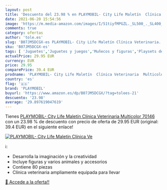 ```yaml
---
layout: post
title: 'Descuento del 23.98 % en PLAYMOBIL- City Life Maletín  Clínica Ve'
date: 2021-06-20 15:54:56
image: 'https://m.media-amazon.com/images/I/51tiyfMPGZL._SL500_._SL400_.jpg'
comments: true
category: ofertas
author: 'tole.es'
slug: 'B07JM5DCGX-es PLAYMOBIL- City Life Maletín Clínica Veterinaria...'
sku: 'B07JM5DCGX-es'
tags: [ 'Juguetes','Juguetes y juegos','Muñecos y figuras','Playsets de figuras de juguete para niños','playmobil','playmobil-', ]
actualPrice: 29.95 EUR
currency: EUR
price: 29.95
comparePrice: 39.4 EUR
prodname: 'PLAYMOBIL- City Life Maletín  Clínica Veterinaria  Multicolor  70146 '
country: 'es'
flag: '🇪🇸'
brand: 'PLAYMOBIL'
buyurl: 'https://www.amazon.es/dp/B07JM5DCGX/?tag=tolees-21'
descuento: '23.98'
average: '29.897619047619'
---
```


Tienes [PLAYMOBIL- City Life Maletín  Clínica Veterinaria  Multicolor  70146 ](https://www.amazon.es/dp/B07JM5DCGX/?tag=tolees-21) con un 23.98 % de descuento con precio de oferta de 29.95 EUR (original: 39.4 EUR) en el siguiente enlace!

[![PLAYMOBIL- City Life Maletín  Clínica Ve](https://m.media-amazon.com/images/I/51tiyfMPGZL._SL500_._SL400_.jpg)](https://www.amazon.es/dp/B07JM5DCGX/?tag=tolees-21)

ℹ️:

- Desarrolla la imaginación y la creatividad
- Incluye figuras y varios animales y accesorios
- Contiene 80 piezas
- Clínica veterinaria ampliamente equipada para llevar

[🛒 Accede a la oferta!!](https://www.amazon.es/dp/B07JM5DCGX/?tag=tolees-21)
